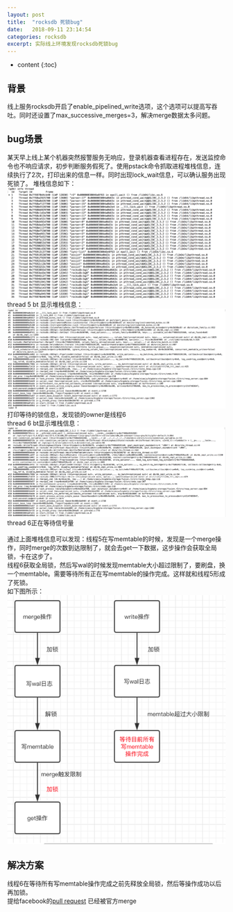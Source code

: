 ```yaml
---
layout: post
title:  "rocksdb 死锁bug"
date:   2018-09-11 23:14:54
categories: rocksdb
excerpt: 实际线上环境发现rocksdb死锁bug
---
```


* content
{:toc}

## 背景

线上服务rocksdb开启了enable_pipelined_write选项，这个选项可以提高写吞吐。同时还设置了max_successive_merges=3，解决merge数据太多问题。

## bug场景
某天早上线上某个机器突然报警服务无响应，登录机器查看进程存在，发送监控命令也不响应请求，初步判断服务假死了。使用pstack命令抓取进程堆栈信息，连续执行了2次，打印出来的信息一样。同时出现lock_wait信息，可以确认服务出现死锁了。
堆栈信息如下：
![](/images/1.png)
<br/>thread 5 bt 显示堆栈信息：
![](/images/2.png)
<br/>打印等待的锁信息，发现锁的owner是线程6<br/>thread 6 bt显示堆栈信息：
![](/images/3.png)
<br/>thread 6正在等待信号量<br/><br/>通过上面堆栈信息可以发现：线程5在写memtable的时候，发现是一个merge操作，同时merge的次数到达限制了，就会去get一下数据，这步操作会获取全局锁，卡在这步了。<br/>线程6获取全局锁，然后写wal的时候发现memtable大小超过限制了，要刷盘，换一个memtable。需要等待所有正在写memtable的操作完成。这样就和线程5形成了死锁。<br/>如下图所示：
![](/images/4.png)

## 解决方案

线程6在等待所有写memtable操作完成之前先释放全局锁，然后等操作成功以后再加锁。 <br/>提给facebook的[pull request](https://github.com/facebook/rocksdb/pull/3923) 已经被官方merge




